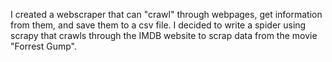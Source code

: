 I created a webscraper that can "crawl" through webpages, get information from them, and save them to a csv file. I decided to write a spider using scrapy that crawls through the IMDB website to scrap data from the movie "Forrest Gump".
